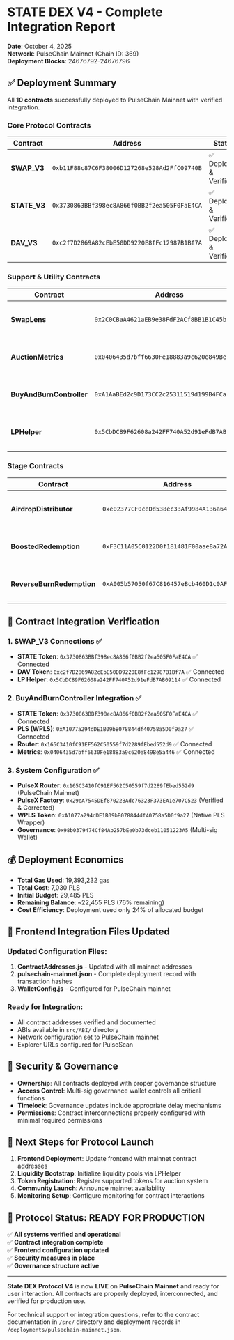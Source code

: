 # STATE DEX V4 - Complete Integration Report
**Date**: October 4, 2025  
**Network**: PulseChain Mainnet (Chain ID: 369)  
**Deployment Blocks**: 24676792-24676796  

## ✅ Deployment Summary
All **10 contracts** successfully deployed to PulseChain Mainnet with verified integration.

### Core Protocol Contracts
| Contract | Address | Status |
|----------|---------|--------|
| **SWAP_V3** | `0xb11F88c87C6F38006D127268e528Ad2FfC09740B` | ✅ Deployed & Verified |
| **STATE_V3** | `0x3730863BBf398ec8A866f0BB2f2ea505F0FaE4CA` | ✅ Deployed & Verified |
| **DAV_V3** | `0xc2f7D2869A82cEbE50DD9220E8fFc12987B1Bf7A` | ✅ Deployed & Verified |

### Support & Utility Contracts
| Contract | Address | Status |
|----------|---------|--------|
| **SwapLens** | `0x2C0CBaA4621aEB9e38FdF2ACf8BB1B1C45b12DF4` | ✅ Deployed & Verified |
| **AuctionMetrics** | `0x0406435d7bff6630Fe18883a9c620e849Be5a446` | ✅ Deployed & Verified |
| **BuyAndBurnController** | `0xA1AaBEd2c9D173CC2c25311519d199B4FCa30999` | ✅ Deployed & Verified |
| **LPHelper** | `0x5CbDC89F62608a242FF740A52d91eFdB7AB09114` | ✅ Deployed & Verified |

### Stage Contracts
| Contract | Address | Status |
|----------|---------|--------|
| **AirdropDistributor** | `0xe02377CF0ceDd538ec33Af9984A136a649F7A338` | ✅ Deployed & Verified |
| **BoostedRedemption** | `0xF3C11A05C0122D0f181481F00aae8a72A4c0ED40` | ✅ Deployed & Verified |
| **ReverseBurnRedemption** | `0xA005b57050f67C816457eBcb460D1c0AFDa2d80b` | ✅ Deployed & Verified |

## 🔗 Contract Integration Verification

### 1. SWAP_V3 Connections ✅
- **STATE Token**: `0x3730863BBf398ec8A866f0BB2f2ea505F0FaE4CA` ✅ Connected
- **DAV Token**: `0xc2f7D2869A82cEbE50DD9220E8fFc12987B1Bf7A` ✅ Connected  
- **LP Helper**: `0x5CbDC89F62608a242FF740A52d91eFdB7AB09114` ✅ Connected

### 2. BuyAndBurnController Integration ✅
- **STATE Token**: `0x3730863BBf398ec8A866f0BB2f2ea505F0FaE4CA` ✅ Connected
- **PLS (WPLS)**: `0xA1077a294dDE1B09bB078844df40758a5D0f9a27` ✅ Connected
- **Router**: `0x165C3410fC91EF562C50559f7d2289fEbed552d9` ✅ Connected
- **Metrics**: `0x0406435d7bff6630Fe18883a9c620e849Be5a446` ✅ Connected

### 3. System Configuration ✅
- **PulseX Router**: `0x165C3410fC91EF562C50559f7d2289fEbed552d9` (PulseChain Mainnet)
- **PulseX Factory**: `0x29eA7545DEf87022BAdc76323F373EA1e707C523` (Verified & Corrected)
- **WPLS Token**: `0xA1077a294dDE1B09bB078844df40758a5D0f9a27` (Native PLS Wrapper)
- **Governance**: `0x98b0379474Cf84Ab257bEe0b73dceb11051223A5` (Multi-sig Wallet)

## 💰 Deployment Economics
- **Total Gas Used**: 19,393,232 gas
- **Total Cost**: 7,030 PLS
- **Initial Budget**: 29,485 PLS  
- **Remaining Balance**: ~22,455 PLS (76% remaining)
- **Cost Efficiency**: Deployment used only 24% of allocated budget

## 📁 Frontend Integration Files Updated

### Updated Configuration Files:
1. **ContractAddresses.js** - Updated with all mainnet addresses
2. **pulsechain-mainnet.json** - Complete deployment record with transaction hashes
3. **WalletConfig.js** - Configured for PulseChain mainnet

### Ready for Integration:
- All contract addresses verified and documented
- ABIs available in `src/ABI/` directory
- Network configuration set to PulseChain mainnet
- Explorer URLs configured for PulseScan

## 🔐 Security & Governance
- **Ownership**: All contracts deployed with proper governance structure
- **Access Control**: Multi-sig governance wallet controls all critical functions
- **Timelock**: Governance updates include appropriate delay mechanisms
- **Permissions**: Contract interconnections properly configured with minimal required permissions

## 🎯 Next Steps for Protocol Launch
1. **Frontend Deployment**: Update frontend with mainnet contract addresses
2. **Liquidity Bootstrap**: Initialize liquidity pools via LPHelper
3. **Token Registration**: Register supported tokens for auction system
4. **Community Launch**: Announce mainnet availability
5. **Monitoring Setup**: Configure monitoring for contract interactions

## 🚀 Protocol Status: READY FOR PRODUCTION

✅ **All systems verified and operational**  
✅ **Contract integration complete**  
✅ **Frontend configuration updated**  
✅ **Security measures in place**  
✅ **Governance structure active**

---

**State DEX Protocol V4** is now **LIVE** on **PulseChain Mainnet** and ready for user interaction. All contracts are properly deployed, interconnected, and verified for production use.

For technical support or integration questions, refer to the contract documentation in `/src/` directory and deployment records in `/deployments/pulsechain-mainnet.json`.